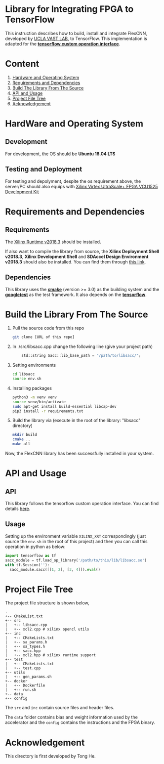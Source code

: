 Library for Integrating FPGA to TensorFlow
===
This instruction describes how to build, install and integrate FlexCNN, developed by [UCLA VAST LAB](https://vast.cs.ucla.edu/), to TensorFlow. This implementation is adapted for the [**tensorflow custom operation interface**](https://www.tensorflow.org/guide/extend/op).

# Content
1. [Hardware and Operating System](#Hardware-and-Operating-System)
2. [Requirements and Dependencies](#Requirements-and-Dependencies)
3. [Build The Library From The Source](#Build-The-Library-From-The-Source)
4. [API and Usage](#API-And-Usage)
5. [Project File Tree](#Project-File-Tree)
6. [Acknowledgement](#Acknowledgement)

# HardWare and Operating System
## Development
For development, the OS should be **Ubuntu 18.04 LTS**
## Testing and Deployment 
For testing and depolyment, despite the os requirement above, the server/PC should also equips with [Xilinx Virtex UltraScale+ FPGA VCU1525 Development Kit](https://www.xilinx.com/products/boards-and-kits/vcu1525-a.html)



# Requirements and Dependencies

## Requirements
The [Xilinx Runtime v2018.3](https://www.xilinx.com/products/boards-and-kits/vcu1525-a.html#gettingStarted) should be installed.

If also want to compile the library from source, the **Xilinx Deployment Shell v2018.3**, **Xilinx Development Shell** and **SDAccel Design Environment v2018.3** should also be installed. You can find them through [this link](https://www.xilinx.com/products/boards-and-kits/vcu1525-a.html#gettingStarted).

## Dependencies
This library uses the [**cmake**](https://cmake.org/) (version >= 3.0) as the building system and the [**googletest**](https://github.com/google/googletest) as the test framework. It also depends on the [**tensorflow**](https://www.tensorflow.org/).


# Build the Library From The Source

1. Pull the source code from this repo
    ````bash
    git clone [URL of this repo]
    ````
2. In ./src/libsacc.cpp change the following line (give your project path)
    ````python
		std::string Sacc::lib_base_path = "/path/to/libsacc/";
	````
3. Setting environments
    ````bash
    cd libsacc
    source env.sh
    ````
4. Installing packages
	````bash
    python3 -m venv venv
	source venv/bin/activate
	sudo apt-get install build-essential libcap-dev
	pip3 install -r requirements.txt
    ````
5. Build the library via (execute in the root of the library: "libsacc" directory)
    ````bash
    mkdir build
    cmake ..
    make all
    ````
Now, the FlexCNN library has been successfully installed in your system.

# API and Usage
## API

This library follows the tensorflow custom operation interface. You can find details [here](https://www.tensorflow.org/guide/extend/op).

## Usage
Setting up the environment variable `XILINX_XRT` correspondingly (just source the `env.sh` in the root of this project) and then you can call this operation in python as below:

````python
import tensorflow as tf
sacc_module = tf.load_op_library('/path/to/this/lib/libsacc.so')
with tf.Session(''):
  sacc_module.sacc([[1, 2], [3, 4]]).eval()

````


# Project File Tree
The project file structure is shown below,
````
.
+-- CMakeList.txt
+-- src
|   +-- libsacc.cpp
|   +-- xcl2.cpp # xilinx opencl utils
+-- inc
|   +-- CMakeLists.txt
|   +-- sa_params.h
|   +-- sa_types.h
|   +-- sacc.hpp
|   +-- xcl2.hpp # xilinx runtime support
+-- test
|   +-- CMakeLists.txt
|   +-- test.cpp
+-- utils
|   +-- gen_params.sh
+-- docker
|   +-- Dockerfile 
|   +-- run.sh
+-- data
+-- config
````
The `src` and `inc` contain source files and header files.

The `data` folder contains bias and weight information used by the accelerator and the `config` contains the instructions and the FPGA binary. 

# Acknowledgement
This directory is first developed by Tong He. 
